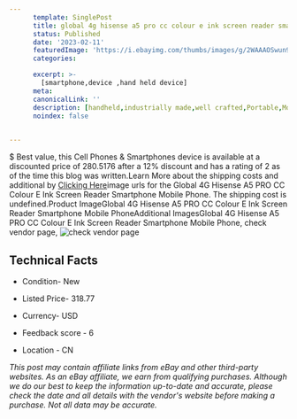 ```yaml
---
      template: SinglePost
      title: global 4g hisense a5 pro cc colour e ink screen reader smartphone mobile phone
      status: Published
      date: '2023-02-11'
      featuredImage: 'https://i.ebayimg.com/thumbs/images/g/2WAAAOSwun9g75LK/s-l225.jpg'
      categories: 

      excerpt: >-
        [smartphone,device ,hand held device]
      meta:
      canonicalLink: ''
      description: [handheld,industrially made,well crafted,Portable,Mobile,Compact,Convenient,Lightweight,Maneuverable,Man-portable,Miniature,Carriable,Hand-held,Light,Holdable,Transportable,Mobile device,Pocket-sized,On-the-go,Wireless,Cordless,Compact size,Convenient size, smartphone,device ,hand held device]
      noindex: false

        
---
```

$
    Best value, this Cell Phones & Smartphones device is available at a discounted price of 280.5176 after a 12% discount and has a rating of 2 as of the time this blog was written.Learn More about the shipping costs and additional by [Clicking Here](https://www.ebay.com/itm/353783152126?hash=item525f1e7dfe%3Ag%3A2WAAAOSwun9g75LK&mkevt=1&mkcid=1&mkrid=711-53200-19255-0&campid=%253CePNCampaignId%253E&customid=%253CreferenceId%253E&toolid=10049)image urls for the Global 4G Hisense A5 PRO CC Colour E Ink Screen Reader Smartphone Mobile Phone. The shipping cost is undefined.Product ImageGlobal 4G Hisense A5 PRO CC Colour E Ink Screen Reader Smartphone Mobile PhoneAdditional ImagesGlobal 4G Hisense A5 PRO CC Colour E Ink Screen Reader Smartphone Mobile Phone, check vendor page, ![check vendor page](https://origin-galleryplus.ebayimg.com/ws/web/353783152126_2_0_1/225x225.jpg,https://origin-galleryplus.ebayimg.com/ws/web/353783152126_3_0_1/225x225.jpg,https://origin-galleryplus.ebayimg.com/ws/web/353783152126_4_0_1/225x225.jpg,https://origin-galleryplus.ebayimg.com/ws/web/353783152126_5_0_1/225x225.jpg,https://origin-galleryplus.ebayimg.com/ws/web/353783152126_6_0_1/225x225.jpg,https://origin-galleryplus.ebayimg.com/ws/web/353783152126_7_0_1/225x225.jpg,https://origin-galleryplus.ebayimg.com/ws/web/353783152126_8_0_1/225x225.jpg,https://origin-galleryplus.ebayimg.com/ws/web/353783152126_9_0_1/225x225.jpg,https://origin-galleryplus.ebayimg.com/ws/web/353783152126_10_0_1/225x225.jpg,https://origin-galleryplus.ebayimg.com/ws/web/353783152126_11_0_1/225x225.jpg,https://origin-galleryplus.ebayimg.com/ws/web/353783152126_12_0_1/225x225.jpg)
    
    

 ## Technical Facts 



     
      

 - Condition- New 


      

 - Listed Price- 318.77 


      

 - Currency- USD 


      

 - Feedback score - 6 


      

 - Location - CN 


      
      

 *_This post may contain affiliate links from eBay and other third-party websites. As an eBay affiliate, we earn from qualifying purchases. Although we do our best to keep the information up-to-date and accurate, please check the date and all details with the vendor's website before making a purchase. Not all data may be accurate._*



    
    
    
    
    